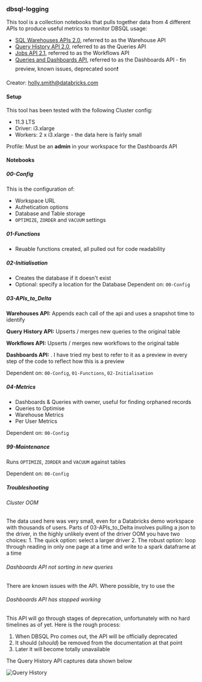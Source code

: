 ### dbsql-logging
This tool is a collection notebooks that pulls together data from 4 different APIs to produce useful metrics to monitor DBSQL usage:
* [SQL Warehouses APIs 2.0](https://docs.databricks.com/sql/api/sql-endpoints.html), referred to as the Warehouse API
* [Query History API 2.0](https://docs.databricks.com/sql/api/query-history.html), referred to as the Queries API
* [Jobs API 2.1](https://docs.databricks.com/dev-tools/api/latest/jobs.html), referred to as the Workflows API
* [Queries and Dashboards API](https://docs.databricks.com/sql/api/queries-dashboards.html), referred to as the Dashboards API  - ❗️in preview, known issues, deprecated soon❗️

Creator: holly.smith@databricks.com

#### Setup
This tool has been tested with the following 
Cluster config: 
* 11.3 LTS 
* Driver: i3.xlarge
* Workers: 2 x i3.xlarge  - the data here is fairly small

Profile:
Must be an **admin** in your workspace for the Dashboards API

#### Notebooks

##### 00-Config
This is the configuration of:
* Workspace URL
* Authetication options
* Database and Table storage
* `OPTIMIZE`, `ZORDER` and `VACUUM` settings

##### 01-Functions
* Reuable functions created, all pulled out for code readability

##### 02-Initialisation
* Creates the database if it doesn't exist
* Optional: specify a location for the Database
Dependent on: `00-Config`

##### 03-APIs_to_Delta

**Warehouses API:** Appends each call of the api and uses a snapshot time to identify 

**Query History API:** Upserts / merges new queries to the original table

**Workflows API:** Upserts / merges new workflows to the original table

**Dashboards API:**  . I have tried my best to refer to it as a preview in every step of the code to reflect how this is a preview

Dependent on: `00-Config`, `01-Functions`, `02-Initialisation`

##### 04-Metrics
* Dashboards & Queries with owner, useful for finding orphaned records
* Queries to Optimise
* Warehouse Metrics
* Per User Metrics


Dependent on: `00-Config`


##### 99-Maintenance
Runs `OPTIMIZE`, `ZORDER` and `VACUUM` against tables

Dependent on: `00-Config`


##### Troubleshooting

###### Cluster OOM
The data used here was very small, even for a Databricks demo workspace with thousands of users. Parts of 03-APIs_to_Delta involves pulling a json to the driver, in the highly unlikely event of the driver OOM you have two choices:
1. The quick option: select a larger driver
2. The robust option: loop through reading in only one page at a time and write to a spark dataframe at a time

###### Dashboards API not sorting in new queries
There are known issues with the API. Where possible, try to use the 

###### Dashboards API has stopped working
This API will go through stages of deprecation, unfortunately with no hard timelines as of yet. Here is the rough process:
1. When DBSQL Pro comes out, the API will be officially deprecated
2. It should (*should*) be removed from the documentation at that point
3. Later it will become totally unavailable 

The Query History API captures data shown below

![Query History](https://i.imgur.com/fZaQYzT.png)
